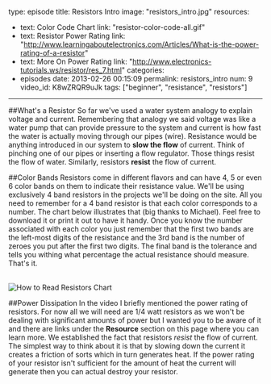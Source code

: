 type: episode
title: Resistors Intro
image: "resistors_intro.jpg"
resources:
  - text: Color Code Chart
    link: "resistor-color-code-all.gif"
  - text: Resistor Power Rating
    link: "http://www.learningaboutelectronics.com/Articles/What-is-the-power-rating-of-a-resistor"
  - text: More On Power Rating
    link: "http://www.electronics-tutorials.ws/resistor/res_7.html"
categories:
  - episodes
date: 2013-02-26 00:15:09
permalink: resistors_intro
num: 9
video_id: K8wZRQR9uJk
tags: ["beginner", "resistance", "resistors"]
---

##What's a Resistor
So far we've used a water system analogy to explain voltage and current.  Remembering that analogy we said voltage was like a water pump that can provide pressure to the system and current is how fast the water is actually moving through our pipes (wire).  Resistance would be anything introduced in our system to **slow the flow** of current. Think of pinching one of our pipes or inserting a flow regulator.  Those things resist the flow of water.  Similarly, resistors **resist** the flow of current.

##Color Bands
Resistors come in different flavors and can have 4, 5 or even 6 color bands on them to indicate their resistance value.  We'll be using exclusively 4 band resistors in the projects we'll be doing on the site.  All you need to remember for a 4 band resistor is that each color corresponds to a number.  The chart below illustrates that (big thanks to Michael).  Feel free to download it or print it out to have it handy.  Once you know the number associated with each color you just remember that the first two bands are the left-most digits of the resistance and the 3rd band is the number of zeroes you put after the first two digits.  The final band is the tolerance and tells you withing what percentage the actual resistance should measure.  That's it.

<br/>
<img src='resistor-color-code-all.gif' alt='How to Read Resistors Chart' />
<br/>

##Power Dissipation
In the video I briefly mentioned the power rating of resistors.  For now all we will need are 1/4 watt resistors as we won't be dealing with significant amounts of power but I wanted you to be aware of it and there are links under the **Resource** section on this page where you can learn more.  We established the fact that resistors *resist* the flow of current.  The simplest way to think about it is that by slowing down the current it creates a friction of sorts which in turn generates heat.  If the power rating of your resistor isn't sufficient for the amount of heat the current will generate then you can actual destroy your resistor.
